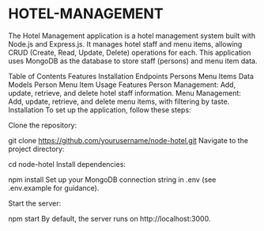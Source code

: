 # HOTEL-MANAGEMENT
The Hotel Management application is a hotel management system built with Node.js and Express.js. It manages hotel staff and menu items, allowing CRUD (Create, Read, Update, Delete) operations for each. This application uses MongoDB as the database to store staff (persons) and menu item data.

Table of Contents
Features
Installation
Endpoints
Persons
Menu Items
Data Models
Person
Menu Item
Usage
Features
Person Management: Add, update, retrieve, and delete hotel staff information.
Menu Management: Add, update, retrieve, and delete menu items, with filtering by taste.
Installation
To set up the application, follow these steps:

Clone the repository:

git clone https://github.com/yourusername/node-hotel.git
Navigate to the project directory:

cd node-hotel
Install dependencies:

npm install
Set up your MongoDB connection string in .env (see .env.example for guidance).

Start the server:

npm start
By default, the server runs on http://localhost:3000.
